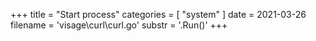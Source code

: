 +++
title = "Start process"
categories = [ "system" ]
date = 2021-03-26
filename = 'visage\curl\curl.go'
substr = '.Run()'
+++
